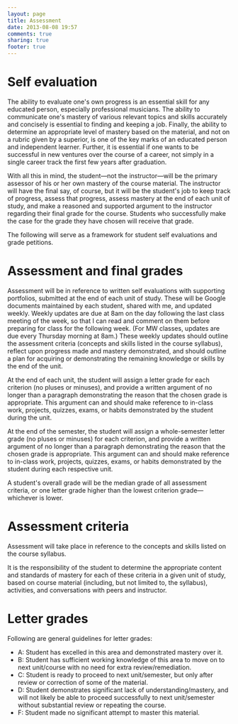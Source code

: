 ```yaml
---
layout: page
title: Assessment
date: 2013-08-08 19:57
comments: true
sharing: true
footer: true
---
```


# Self evaluation #

The ability to evaluate one's own progress is an essential skill for any educated person, especially professional musicians. The ability to communicate one's mastery of various relevant topics and skills accurately and concisely is essential to finding and keeping a job. Finally, the ability to determine an appropriate level of mastery based on the material, and not on a rubric given by a superior, is one of the key marks of an educated person and independent learner. Further, it is essential if one wants to be successful in new ventures over the course of a career, not simply in a single career track the first few years after graduation.

With all this in mind, the student—not the instructor—will be the primary assessor of his or her own mastery of the course material. The instructor will have the final say, of course, but it will be the student's job to keep track of progress, assess that progress, assess mastery at the end of each unit of study, and make a reasoned and supported argument to the instructor regarding their final grade for the course. Students who successfully make the case for the grade they have chosen will receive that grade.

The following will serve as a framework for student self evaluations and grade petitions.

# Assessment and final grades #

Assessment will be in reference to written self evaluations with supporting portfolios, submitted at the end of each unit of study. These will be Google documents maintained by each student, shared with me, and updated weekly. Weekly updates are due at 8am on the day following the last class meeting of the week, so that I can read and comment on them before preparing for class for the following week. (For MW classes, updates are due every Thursday morning at 8am.) These weekly updates should outline the assessment criteria (concepts and skills listed in the course syllabus), reflect upon progress made and mastery demonstrated, and should outline a plan for acquiring or demonstrating the remaining knowledge or skills by the end of the unit.

At the end of each unit, the student will assign a letter grade for each criterion (no pluses or minuses), and provide a written argument of no longer than a paragraph demonstrating the reason that the chosen grade is appropriate. This argument can and should make reference to in-class work, projects, quizzes, exams, or habits demonstrated by the student during the unit.

At the end of the semester, the student will assign a whole-semester letter grade (no pluses or minuses) for each criterion, and provide a written argument of no longer than a paragraph demonstrating the reason that the chosen grade is appropriate. This argument can and should make reference to in-class work, projects, quizzes, exams, or habits demonstrated by the student during each respective unit.

A student's overall grade will be the median grade of all assessment criteria, or one letter grade higher than the lowest criterion grade—whichever is lower.

# Assessment criteria #

Assessment will take place in reference to the concepts and skills listed on the course syllabus.

It is the responsibility of the student to determine the appropriate content and standards of mastery for each of these criteria in a given unit of study, based on course material (including, but not limited to, the syllabus), activities, and conversations with peers and instructor.

# Letter grades #

Following are general guidelines for letter grades:

- A: Student has excelled in this area and demonstrated mastery over it.  
- B: Student has sufficient working knowledge of this area to move on to next unit/course with no need for extra review/remediation.  
- C: Student is ready to proceed to next unit/semester, but only after review or correction of some of the material.  
- D: Student demonstrates significant lack of understanding/mastery, and will not likely be able to proceed successfully to next unit/semester without substantial review or repeating the course.  
- F: Student made no significant attempt to master this material.
